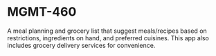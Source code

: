 # MGMT-460
A meal planning and grocery list that suggest meals/recipes based on restrictions, ingredients on hand, and preferred cuisines. This app also includes grocery delivery services for convenience.

